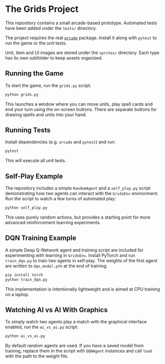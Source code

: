 # The Grids Project

This repository contains a small arcade-based prototype. Automated tests have been added under the `tests/` directory.

The project requires the real [`arcade`](https://api.arcade.academy/) package. Install it along with `pytest` to run the game or the unit tests.

Unit, item and UI images are stored under the `sprites/` directory. Each type has its own subfolder to keep assets organized.

## Running the Game

To start the game, run the `grids.py` script:

```bash
python grids.py
```

This launches a window where you can move units, play spell cards and end your turn using the on-screen buttons.
There are separate buttons for drawing spells and units into your hand.


## Running Tests

Install dependencies (e.g. `arcade` and `pytest`) and run:

```bash
pytest
```

This will execute all unit tests.

## Self-Play Example

The repository includes a simple `RandomAgent` and a `self_play.py` script
demonstrating how two agents can interact with the `GridsEnv` environment.
Run the script to watch a few turns of automated play:

```bash
python self_play.py
```

This uses purely random actions, but provides a starting point for more
advanced reinforcement learning experiments.

## DQN Training Example

A simple Deep Q-Network agent and training script are included for
experimenting with learning in `GridsEnv`. Install PyTorch and run
`train_dqn.py` to train two agents in self‑play. The weights of the first
agent are written to `dqn_model.pth` at the end of training:

```bash
pip install torch
python train_dqn.py
```

This implementation is intentionally lightweight and is aimed at CPU
training on a laptop.

## Watching AI vs AI With Graphics

To simply watch two agents play a match with the graphical interface enabled,
run the `ai_vs_ai.py` script:

```bash
python ai_vs_ai.py
```

By default random agents are used. If you have a saved model from training,
replace them in the script with `DQNAgent` instances and call `load` with the
path to the weight file.
